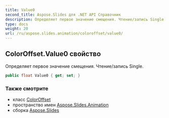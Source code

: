 ```yaml
---
title: Value0
second_title: Aspose.Slides для .NET API Справочник
description: Определяет первое значение смещения. Чтение/запись Single.
type: docs
weight: 20
url: /ru/aspose.slides.animation/coloroffset/value0/
---
```


## ColorOffset.Value0 свойство

Определяет первое значение смещения. Чтение/запись Single.

```csharp
public float Value0 { get; set; }
```

### Также смотрите

* класс [ColorOffset](../../coloroffset)
* пространство имен [Aspose.Slides.Animation](../../coloroffset)
* сборка [Aspose.Slides](../../../)

<!-- DO NOT EDIT: сгенерировано xmldocmd для Aspose.Slides.dll -->